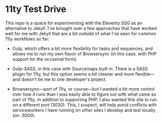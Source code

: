 # 11ty Test Drive

This repo is a space for experimenting with the Eleventy SSG as an alternative to Jekyll. I've brought over a few approaches that have worked well for me with Jekyll that are a bit outside of what I've seen for common 11ty workflows so far:

- Gulp, which offers a bit more flexibility for tasks and sequences, and allows me to run my own flavor of Browsersync (in this case, with PHP support for the occasinal form).

- Gulp-SASS, in this case with Sourcemaps built in. There is a SASS plugin for 11ty, but this option seems a bit cleaner and more flexible—and doesn't tie me to one developer's project.

-  Browsersync—part of 11ty, or course—but I wanted a bit more control over how it runs than I was easily able to figure out with what came as part of 11ty. In addition to supporting PHP, I also wanted this site to run on a different port (3030). This, I suspect, will help avoid conflicts with serviceworkers I have running on other sites I develop and test locally (on :3000).